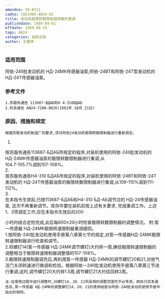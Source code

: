 ```yaml
---
amendno: 39-0311  
cadno: CAD1989-AN24-02  
title: 发动机极限转数限制器转数的重调  
publishdate: 1989-09-01  
effdate: 1989-09-15  
tags: AN24  
categories: 民航总局  
author: 王春林  
---
```

  
### 适用范围  
阿依-24Ⅱ批发动机的 НД-24МК传感器油泵;阿依-24BT和阿依-24T型发动机的 НД-24Т传感器油泵。  
  
<!--more-->  
### 参考文件  
    1.苏服务通告 113687-ВДАБ和Н 4-310БДАБ  
    2.机务通告 AN24-7200-0026(1981年 10月 21日)  
  
### 原因、措施和规定  
    根据苏联发动机制造厂的要求,须对阿依24发动机极限转数限制器进行重新调定。  
1.  
按苏服务通告113687-БДАБ所规定的程序,对装机使用的阿依-24Ⅱ批发动机的 НД-24МК传感器油泵的极限转数限制器进行重调,从  
104.7-105.7%调到107-108%。  
2.  
按苏服务通告H4-310 БДАБ所规定的程序,对装机使用的阿依-24BT和阿依-24T发动机的 НД-24T传感器油泵的极限转数限制器进行重调,从109-110%调到111-112%。  
3.  
在本指令生效前,已按113687-БДАБ和H4-310 БД-АБ调节过的 НД-24传感器油泵, 这次不再重新调节。库存件要在装机前按上述有关要求, 完成重调工作。上述1、2项调定工作,应在本指令生效后的200  
  
    
小时内结合定检完成,此后每600±20小时检查极限转数限制器的调整情况。     附:泵一传感器 НД-24MK极限转速限制器重调细则。  
    1.按阿依-24Ⅱ批发动机使用手册第八章第七节的规定,对泵一传感器НД-24MK极限转速限制器进行检查和调节。  
    2.将螺钉14(泵一传感器 НД-24MK调节螺钉)大约转一周,确信极限转速限制器的调整相当于极限转速限制器调整值的107-108%。  
    3.极限转速限制器调完后,再利用泵一传感器 НД-24MK的调节螺钉20和21,对放气活门关闭转速进行微调和检验。根据阿依一24Ⅱ批发动机使用手册第八章第三节进行重调,这时,调节螺钉20大约转1.5周,调节螺钉21大约往回转2周。  
  
    注:在使用过程中进行调整时,对螺钉14、20、21所采用的调整范围可不必考虑。即执行完本通告后,泵一传感器 НД-24MK的调整螺钉14、20、21的使用裕度与阿依-24Ⅱ批发动机使用手册中指出的相同。  
